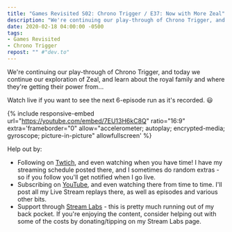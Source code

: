 ```yaml
---
title: "Games Revisited S02: Chrono Trigger / E37: Now with More Zeal"
description: "We're continuing our play-through of Chrono Trigger, and today we continue our exploration of Zeal, and learn about the royal family and where they're getting their power from&hellip;"
date: 2020-02-18 04:00:00 -0500
tags:
- Games Revisited
- Chrono Trigger
repost: "" #"dev.to"
---
```


We're continuing our play-through of Chrono Trigger, and today we continue our exploration of Zeal, and learn about the royal family and where they're getting their power from&hellip;

Watch live if you want to see the next 6-episode run as it's recorded. :smiley:
<!--more-->

{% include responsive-embed url="https://youtube.com/embed/7EU13H6kC8Q" ratio="16:9" extra='frameborder="0" allow="accelerometer; autoplay; encrypted-media; gyroscope; picture-in-picture" allowfullscreen' %}

Help out by:
 * Following on [Twtich](https://twitch.tv/AnonJr_Live), and even watching when you have time! I have my streaming schedule posted there, and I sometimes do random extras - so if you follow you'll get notified when I go live.
 * Subscribing on [YouTube](http://www.youtube.com/channel/UCXafqhKHbkSUIrq0LAuu0tw), and even watching there from time to time. I'll post all my Live Stream replays there, as well as episodes and various other bits.
 * Support through [Stream Labs](https://streamlabs.com/anonjr_live) - this is pretty much running out of my back pocket. If you're enjoying the content, consider helping out with some of the costs by donating/tipping on my Stream Labs page.